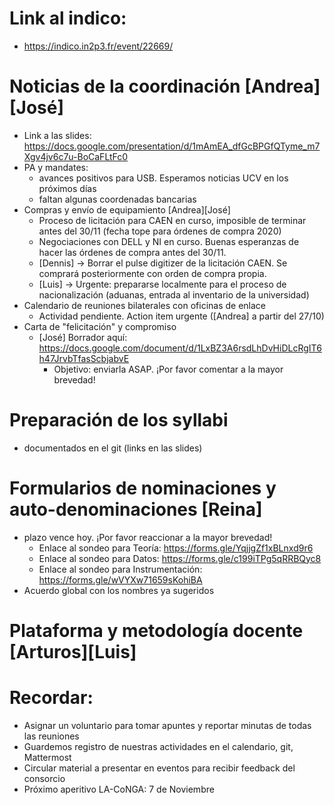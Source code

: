 
# Link al indico:
  * https://indico.in2p3.fr/event/22669/

# Noticias de la coordinación [Andrea][José]
  * Link a las slides: https://docs.google.com/presentation/d/1mAmEA_dfGcBPGfQTyme_m7Xgv4jv6c7u-BoCaFLtFc0
  * PA y mandates:
     * avances positivos para USB. Esperamos noticias UCV en los próximos días
     * faltan algunas coordenadas bancarias
  * Compras y envío de equipamiento [Andrea][José]
     * Proceso de licitación para CAEN en curso, imposible de terminar antes del 30/11 (fecha tope para órdenes de compra 2020)
     * Negociaciones con DELL y NI en curso. Buenas esperanzas de hacer las órdenes de compra antes del 30/11.
     * [Dennis] -> Borrar el pulse digitizer de la licitación CAEN. Se comprará posteriormente con orden de compra propia.
     * [Luis] -> Urgente: prepararse localmente para el proceso de nacionalización (aduanas, entrada al inventario de la universidad)
  * Calendario de reuniones bilaterales con oficinas de enlace
       * Actividad pendiente. Action item urgente ([Andrea] a partir del 27/10)
  * Carta de "felicitación" y compromiso
       * [José] Borrador aquí: https://docs.google.com/document/d/1LxBZ3A6rsdLhDvHiDLcRgIT6h47JrvbTfasScbjabvE
         * Objetivo: enviarla ASAP. ¡Por favor comentar a la mayor brevedad!

# Preparación de los syllabi
  * documentados en el git (links en las slides)

# Formularios de nominaciones y auto-denominaciones [Reina]
  * plazo vence hoy. ¡Por favor reaccionar a la mayor brevedad!
    * Enlace al sondeo para Teoría: https://forms.gle/YqjjgZf1xBLnxd9r6
    * Enlace al sondeo para Datos: https://forms.gle/c199iTPg5qRRBQyc8
    * Enlace al sondeo para Instrumentación: https://forms.gle/wVYXw71659sKohiBA 
  * Acuerdo global con los nombres ya sugeridos

# Plataforma y metodología docente [Arturos][Luis]


# Recordar:
  * Asignar un voluntario para tomar apuntes y reportar minutas de todas las reuniones
  * Guardemos registro de nuestras actividades en el calendario, git, Mattermost
  * Circular material a presentar en eventos para recibir feedback del consorcio
  * Próximo aperitivo LA-CoNGA: 7 de Noviembre
